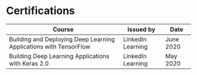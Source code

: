 # Certifications


| Course  | Issued by | Date |
| ------------- | ------------- | ------------- |
| Building and Deploying Deep Learning Applications with TensorFlow  | LinkedIn Learning  | June 2020 |
| Building Deep Learning Applications with Keras 2.0  | LinkedIn Learning | May 2020 |
